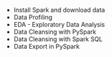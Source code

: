 - Install Spark and download data
- Data Profiling
- EDA - Exploratory Data Analysis
- Data Cleansing with PySpark
- Data Cleansing with Spark SQL
- Data Export in PySpark
